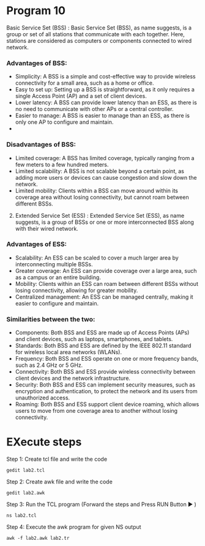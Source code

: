 # Program 10

Basic Service Set (BSS) : Basic Service Set (BSS), as name suggests, is a group or set of all stations that communicate with each together. Here, stations are considered as computers or components connected to wired network.
 
### **Advantages of BSS:**
* Simplicity: A BSS is a simple and cost-effective way to provide wireless connectivity for a small area, such as a home or office.
* Easy to set up: Setting up a BSS is straightforward, as it only requires a single Access Point (AP) and a set of client devices.
* Lower latency: A BSS can provide lower latency than an ESS, as there is no need to communicate with other APs or a central controller.
* Easier to manage: A BSS is easier to manage than an ESS, as there is only one AP to configure and maintain.
* 
### **Disadvantages of BSS:**
* Limited coverage: A BSS has limited coverage, typically ranging from a few meters to a few hundred meters.
* Limited scalability: A BSS is not scalable beyond a certain point, as adding more users or devices can cause congestion and slow down the network.
* Limited mobility: Clients within a BSS can move around within its coverage area without losing connectivity, but cannot roam between different BSSs.
2. Extended Service Set (ESS) : Extended Service Set (ESS), as name suggests, is a group of BSSs or one or more interconnected BSS along with their wired network.
  
### **Advantages of ESS:**
* Scalability: An ESS can be scaled to cover a much larger area by interconnecting multiple BSSs.
* Greater coverage: An ESS can provide coverage over a large area, such as a campus or an entire building.
* Mobility: Clients within an ESS can roam between different BSSs without losing connectivity, allowing for greater mobility.
* Centralized management: An ESS can be managed centrally, making it easier to configure and maintain.
 
### **Similarities between the two:**
* Components: Both BSS and ESS are made up of Access Points (APs) and client devices, such as laptops, smartphones, and tablets.
* Standards: Both BSS and ESS are defined by the IEEE 802.11 standard for wireless local area networks (WLANs).
* Frequency: Both BSS and ESS operate on one or more frequency bands, such as 2.4 GHz or 5 GHz.
* Connectivity: Both BSS and ESS provide wireless connectivity between client devices and the network infrastructure.
* Security: Both BSS and ESS can implement security measures, such as encryption and authentication, to protect the network and its users from unauthorized access.
* Roaming: Both BSS and ESS support client device roaming, which allows users to move from one coverage area to another without losing connectivity.

# EXecute steps

Step 1: Create tcl file and write the code
```
gedit lab2.tcl
```

Step 2: Create awk file and write the code
```
gedit lab2.awk
```

Step 3: Run the TCL program (Forward the steps and Press RUN Button ▶️ )
```
ns lab2.tcl
```

Step 4: Execute the awk program for given NS output 
```
awk -f lab2.awk lab2.tr
```

